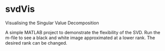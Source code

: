 # svdVis
Visualising the Singular Value Decomposition

A simple MATLAB project to demonstrate the flexibility of the SVD.
Run the m-file to see a black and white image approximated at a lower rank. The desired rank can be changed.
